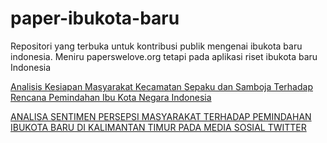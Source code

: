 # paper-ibukota-baru
Repositori yang terbuka untuk kontribusi publik mengenai ibukota baru indonesia. Meniru paperswelove.org tetapi pada aplikasi riset ibukota baru Indonesia

[Analisis Kesiapan Masyarakat Kecamatan Sepaku dan Samboja Terhadap Rencana Pemindahan Ibu Kota Negara Indonesia](https://ejournal.undip.ac.id/index.php/pwk/article/view/32368)

[ANALISA SENTIMEN PERSEPSI MASYARAKAT TERHADAP PEMINDAHAN IBUKOTA BARU DI KALIMANTAN TIMUR PADA MEDIA SOSIAL TWITTER](https://www.unisbank.ac.id/ojs/index.php/sendi_u/article/view/7984)